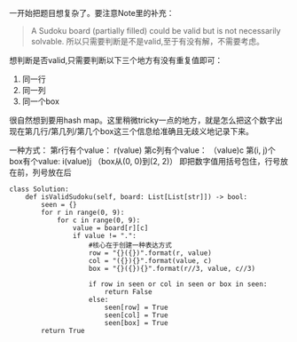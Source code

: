 一开始把题目想复杂了。要注意Note里的补充：
> A Sudoku board (partially filled) could be valid but is not necessarily solvable.
所以只需要判断是不是valid,至于有没有解，不需要考虑。

想判断是否valid,只需要判断以下三个地方有没有重复值即可：
1. 同一行
2. 同一列
3. 同一个box

很自然想到要用hash map。这里稍微tricky一点的地方，就是怎么把这个数字出现在第几行/第几列/第几个box这三个信息给准确且无歧义地记录下来。

一种方式：
第r行有个value： r(value)
第c列有个value： （value)c
第(i, j)个box有个value: i(value)j   （box从(0, 0)到(2, 2)）
即把数字值用括号包住，行号放在前，列号放在后

```
class Solution:
    def isValidSudoku(self, board: List[List[str]]) -> bool:
        seen = {}
        for r in range(0, 9):
            for c in range(0, 9):
                value = board[r][c]
                if value != ".":
                    #核心在于创建一种表达方式
                    row = "{}({})".format(r, value)
                    col = "({}){}".format(value, c)
                    box = "{}({}){}".format(r//3, value, c//3)
                
                    if row in seen or col in seen or box in seen:
                        return False
                    else:
                        seen[row] = True
                        seen[col] = True
                        seen[box] = True
        return True
        
```
